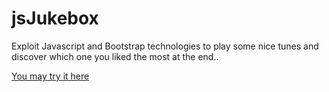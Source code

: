 # jsJukebox
Exploit Javascript and Bootstrap technologies to play some nice tunes and discover which one you liked the most at the end..

[You may try it here](http://dev.eng.gr/html/JS/jsJukebox/)
